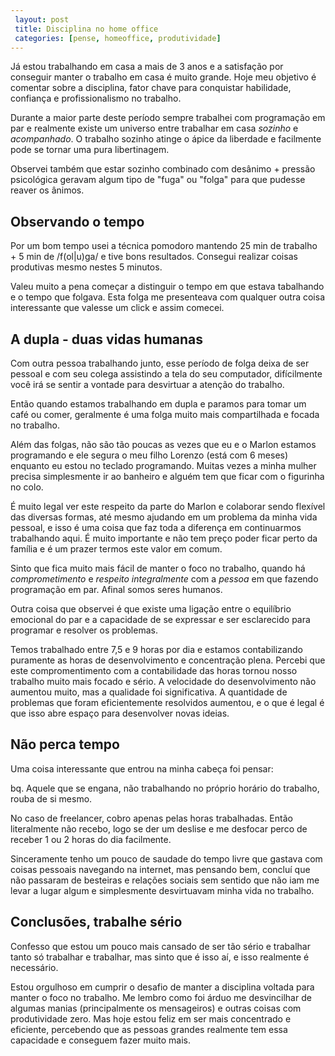 ```yaml
---
 layout: post
 title: Disciplina no home office
 categories: [pense, homeoffice, produtividade]
---
```


 

Já estou trabalhando em casa a mais de 3 anos e a satisfação por conseguir manter o trabalho em casa é muito grande. Hoje meu objetivo é comentar sobre a disciplina, fator chave  para conquistar habilidade, confiança e profissionalismo no trabalho.

Durante a maior parte deste período sempre trabalhei com programação em par e realmente existe um universo entre trabalhar em casa *sozinho* e *acompanhado*. O trabalho sozinho atinge o ápice da liberdade e facilmente pode se tornar uma pura libertinagem.

Observei também que estar sozinho combinado com desânimo + pressão psicológica geravam algum tipo de "fuga" ou "folga" para que pudesse reaver os ânimos.

## Observando o tempo

Por um bom tempo usei a técnica pomodoro mantendo 25 min de trabalho + 5 min de /f(ol|u)ga/ e tive bons resultados. Consegui realizar coisas produtivas mesmo nestes 5 minutos. 

Valeu muito a pena começar a distinguir o tempo em que estava tabalhando e o tempo que folgava. Esta folga me presenteava com qualquer outra coisa interessante que valesse um click e assim comecei. 

## A dupla - duas vidas humanas

Com outra pessoa trabalhando junto, esse período de folga deixa de ser pessoal e com seu colega assistindo a tela do seu computador, difícilmente você irá se sentir a vontade para desvirtuar a atenção do trabalho. 

Então quando estamos trabalhando em dupla e paramos para tomar um café ou comer, geralmente é uma folga muito mais compartilhada e focada no trabalho. 

Além das folgas, não são tão poucas as vezes que eu e o Marlon estamos programando e ele segura o meu filho Lorenzo (está com 6 meses) enquanto eu estou no teclado programando. Muitas vezes a minha mulher precisa simplesmente ir ao banheiro e alguém tem que ficar com o figurinha no colo. 

É muito legal ver este respeito da parte do Marlon e colaborar sendo flexível das diversas formas, até mesmo ajudando em um problema da minha vida pessoal, e isso é uma coisa que faz toda a diferença em continuarmos trabalhando aqui. É muito importante e não tem preço poder ficar perto da família e é um prazer termos este valor em comum.

Sinto que fica muito mais fácil de manter o foco no trabalho, quando há *comprometimento* e *respeito integralmente* com a *pessoa* em que fazendo programação em par. Afinal somos seres humanos. 

Outra coisa que observei é que existe uma ligação entre o equilíbrio emocional do par e a capacidade de se expressar e ser esclarecido para programar e resolver os problemas.

Temos trabalhado entre 7,5 e 9 horas por dia e estamos contabilizando puramente as horas de desenvolvimento e concentração plena. Percebi que este compromentimento com a contabilidade das horas tornou nosso trabalho muito mais focado e sério. A velocidade do desenvolvimento não aumentou muito, mas a qualidade foi significativa. A quantidade de problemas que foram eficientemente resolvidos aumentou, e o que é legal é que isso abre espaço para desenvolver novas ideias.

## Não perca tempo

Uma coisa interessante que entrou na minha cabeça foi pensar: 

bq. Aquele que se engana, não trabalhando no próprio horário do trabalho, rouba de si mesmo.

No caso de freelancer, cobro apenas pelas horas trabalhadas. Então literalmente não recebo, logo se der um deslise e me desfocar perco de receber 1 ou 2 horas do dia facilmente.

Sinceramente tenho um pouco de saudade do tempo livre que gastava com coisas pessoais navegando na internet, mas pensando bem, concluí que não passaram de besteiras e relações sociais sem sentido que não iam me levar a lugar algum e simplesmente desvirtuavam minha vida no trabalho.

## Conclusões, trabalhe sério

Confesso que estou um pouco mais cansado de ser tão sério e trabalhar tanto só trabalhar e trabalhar, mas sinto que é isso aí, e isso realmente é necessário. 

Estou orgulhoso em cumprir o desafio de manter a disciplina voltada para manter o foco no trabalho. Me lembro como foi árduo me desvincilhar de algumas manias (principalmente os mensageiros) e outras coisas com produtividade zero. Mas hoje estou feliz em ser mais concentrado e eficiente, percebendo que as pessoas grandes realmente tem essa capacidade e conseguem fazer muito mais.

